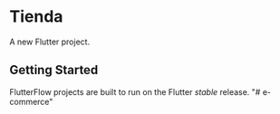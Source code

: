 # Tienda

A new Flutter project.

## Getting Started

FlutterFlow projects are built to run on the Flutter _stable_ release.
"# e-commerce" 
